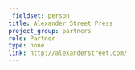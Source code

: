 ```yaml
---
_fieldset: person
title: Alexander Street Press
project_group: partners
role: Partner
type: none
link: http://alexanderstreet.com/
---
```

